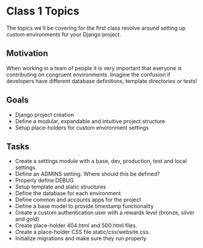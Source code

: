 Class 1 Topics
==============

The topics we'll be covering for the first class revolve around setting up custom environments for your Django project.

Motivation
----------

When working in a team of people it is very important that everyone is contributing on congruent environments.  Imagine the confusion if developers have different database definitions, template directories or tests!

Goals
-----

 - Django project creation
 - Define a modular, expandable and intuitive project structure
 - Setup place-holders for custom environment settings

Tasks
-----

 - Create a settings module with a base, dev, production, test and local settings.
 - Define an ADMINS setting.  Where should this be defined?
 - Properly define DEBUG
 - Setup template and static structures
 - Define the database for each environment
 - Define common and accounts apps for the project
 - Define a base model to provide timestamp functionality
 - Create a custom authentication user with a rewards level (bronze, silver and gold)
 - Create place-holder 404.html and 500.html files.
 - Create a place-holder CSS file static/css/website.css.
 - Initialize migrations and make sure they run properly
 